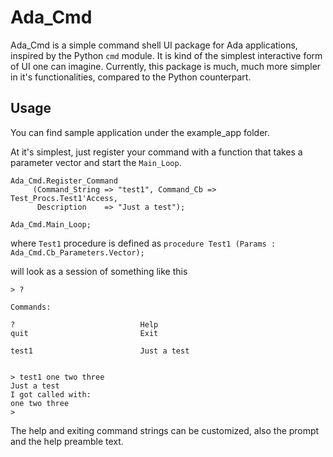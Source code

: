 # Ada_Cmd

Ada_Cmd is a simple command shell UI package for Ada applications, inspired by the Python `cmd` module. It is kind of the simplest interactive form of UI one can imagine. Currently, this package is much, much more simpler in it's functionalities, compared to the Python counterpart.

## Usage

You can find sample application under the example_app folder.

At it's simplest, just register your command with a function that takes a parameter vector and start the `Main_Loop`. 

```
Ada_Cmd.Register_Command
     (Command_String => "test1", Command_Cb => Test_Procs.Test1'Access,
      Description    => "Just a test");

Ada_Cmd.Main_Loop;
```

where `Test1` procedure is defined as `procedure Test1 (Params : Ada_Cmd.Cb_Parameters.Vector);`


will look as a session of something like this

```
> ?

Commands:

?                            Help
quit                         Exit

test1                        Just a test


> test1 one two three
Just a test
I got called with: 
one two three 
> 
```


The help and exiting command strings can be customized, also the prompt and the help preamble text.